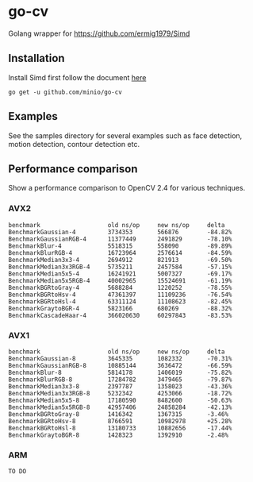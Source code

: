 # go-cv

Golang wrapper for https://github.com/ermig1979/Simd

## Installation

Install Simd first follow the document [here](https://github.com/minio/Simd/blob/master/README.md)

```
go get -u github.com/minio/go-cv
```

## Examples

See the samples directory for several examples such as face detection, motion detection, contour detection etc.

## Performance comparison

Show a performance comparison to OpenCV 2.4 for various techniques.

### AVX2

```
benchmark                   old ns/op     new ns/op     delta
BenchmarkGaussian-4         3734353       566876        -84.82%
BenchmarkGaussianRGB-4      11377449      2491829       -78.10%
BenchmarkBlur-4             5518315       558090        -89.89%
BenchmarkBlurRGB-4          16723964      2576614       -84.59%
BenchmarkMedian3x3-4        2694912       821913        -69.50%
BenchmarkMedian3x3RGB-4     5735211       2457584       -57.15%
BenchmarkMedian5x5-4        16241921      5007327       -69.17%
BenchmarkMedian5x5RGB-4     40002965      15524691      -61.19%
BenchmarkBGRtoGray-4        5688284       1220252       -78.55%
BenchmarkBGRtoHsv-4         47361397      11109236      -76.54%
BenchmarkBGRtoHsl-4         63311124      11108623      -82.45%
BenchmarkGraytoBGR-4        5823166       680269        -88.32%
BenchmarkCascadeHaar-4      366020630     60297843      -83.53%
```

### AVX1

```
benchmark                   old ns/op     new ns/op     delta
BenchmarkGaussian-8         3645335       1082332       -70.31%
BenchmarkGaussianRGB-8      10885144      3636472       -66.59%
BenchmarkBlur-8             5814178       1406019       -75.82%
BenchmarkBlurRGB-8          17284782      3479465       -79.87%
BenchmarkMedian3x3-8        2397787       1358023       -43.36%
BenchmarkMedian3x3RGB-8     5232342       4253066       -18.72%
BenchmarkMedian5x5-8        17180590      8482600       -50.63%
BenchmarkMedian5x5RGB-8     42957406      24858284      -42.13%
BenchmarkBGRtoGray-8        1416342       1367315       -3.46%
BenchmarkBGRtoHsv-8         8766591       10982978      +25.28%
BenchmarkBGRtoHsl-8         13180733      10882656      -17.44%
BenchmarkGraytoBGR-8        1428323       1392910       -2.48%
```

### ARM

```
TO DO
```